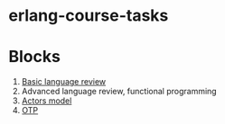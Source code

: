 # erlang-course-tasks

# Blocks
1. [Basic language review](https://github.com/ReDBrother/erlang-course-tasks-rdb/tree/master/tasks/basic)
2. Advanced language review, functional programming
3. [Actors model](https://github.com/ReDBrother/erlang-course-tasks-rdb/tree/master/tasks/actors)
4. [OTP](https://github.com/ReDBrother/erlang-course-tasks-rdb/tree/master/tasks/otp)

